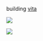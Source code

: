 building <a href="https://vita.lat/">vita</a>

![](https://komarev.com/ghpvc/?m5b6&abbreviated=true)

![](https://hit.yhype.me/github/profile?account_id=77901615)
